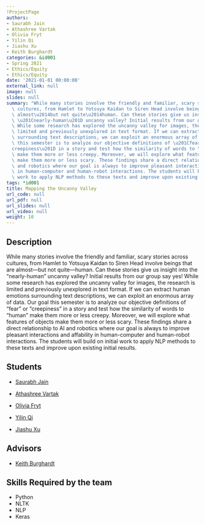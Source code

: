 ```yaml
---
!ProjectPage
authors:
- Saurabh Jain
- Athashree Vartak
- Olivia Fryt
- Yilin Qi
- Jiashu Xu
- Keith Burghardt
categories: &id001
- Spring 2021
- Ethics/Equity
- Ethics/Equity
date: '2021-01-01 00:00:00'
external_link: null
image: null
slides: null
summary: "While many stories involve the friendly and familiar, scary stories across\
  \ cultures, from Hamlet to Yotsuya Kaidan to Siren Head involve beings that are\
  \ almost\u2014but not quite\u2014human. Can these stories give us insight into the\
  \ \u201Cnearly-human\u201D uncanny valley? Initial results from our group say yes!\
  \ While some research has explored the uncanny valley for images, the research is\
  \ limited and previously unexplored in text format. If we can extract human emotions\
  \ surrounding text descriptions, we can exploit an enormous array of data. Our goal\
  \ this semester is to analyze our objective definitions of \u201Cfear\u201D or \u201C\
  creepiness\u201D in a story and test how the similarity of words to \u201Chuman\u201D\
  \ make them more or less creepy. Moreover, we will explore what features of objects\
  \ make them more or less scary. These findings share a direct relationship to AI\
  \ and robotics where our goal is always to improve pleasant interactions and affability\
  \ in human-computer and human-robot interactions. The students will build on initial\
  \ work to apply NLP methods to these texts and improve upon existing initial results."
tags: *id001
title: Mapping the Uncanny Valley
url_code: null
url_pdf: null
url_slides: null
url_video: null
weight: 10
---
```

## Description

While many stories involve the friendly and familiar, scary stories across cultures, from Hamlet to Yotsuya Kaidan to Siren Head involve beings that are almost—but not quite—human. Can these stories give us insight into the “nearly-human” uncanny valley? Initial results from our group say yes! While some research has explored the uncanny valley for images, the research is limited and previously unexplored in text format. If we can extract human emotions surrounding text descriptions, we can exploit an enormous array of data. Our goal this semester is to analyze our objective definitions of “fear” or “creepiness” in a story and test how the similarity of words to “human” make them more or less creepy. Moreover, we will explore what features of objects make them more or less scary. These findings share a direct relationship to AI and robotics where our goal is always to improve pleasant interactions and affability in human-computer and human-robot interactions. The students will build on initial work to apply NLP methods to these texts and improve upon existing initial results.





## Students

* [Saurabh Jain](../../../author/saurabh-jain)

* [Athashree Vartak](../../../author/athashree-vartak)

* [Olivia Fryt](../../../author/olivia-fryt)

* [Yilin Qi](../../../author/yilin-qi)

* [Jiashu Xu](../../../author/jiashu-xu)

## Advisors

* [Keith Burghardt](../../../author/keith-burghardt)

## Skills Required by the team


* Python
* NLTK
* NLP
* Keras